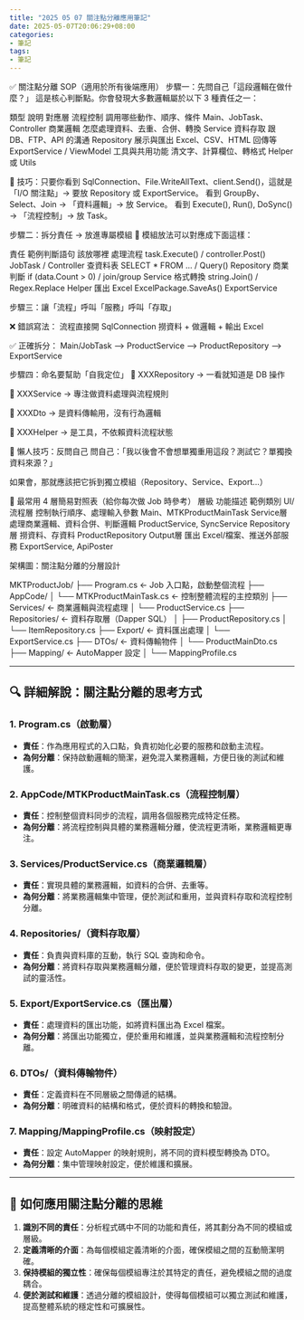 ```yaml
---
title: "2025 05 07 關注點分離應用筆記"
date: 2025-05-07T20:06:29+08:00
categories:
- 筆記
tags:
- 筆記
---
```


✅ 關注點分離 SOP（適用於所有後端應用）
步驟一：先問自己「這段邏輯在做什麼？」
這是核心判斷點。你會發現大多數邏輯屬於以下 3 種責任之一：

類型	說明	對應層
流程控制	調用哪些動作、順序、條件	Main、JobTask、Controller
商業邏輯	怎麼處理資料、去重、合併、轉換	Service
資料存取	跟 DB、FTP、API 的溝通	Repository
展示與匯出	Excel、CSV、HTML 回傳等	ExportService / ViewModel
工具與共用功能	清文字、計算欄位、轉格式	Helper 或 Utils

📌 技巧：只要你看到 SqlConnection、File.WriteAllText、client.Send()，這就是「I/O 關注點」→ 要放 Repository 或 ExportService。
看到 GroupBy、Select、Join → 「資料邏輯」→ 放 Service。
看到 Execute(), Run(), DoSync() → 「流程控制」→ 放 Task。

步驟二：拆分責任 → 放進專屬模組
📌 模組放法可以對應成下面這樣：

責任	範例判斷語句	該放哪裡
處理流程	task.Execute() / controller.Post()	JobTask / Controller
查資料表	SELECT * FROM ... / Query<T>()	Repository
商業判斷	if (data.Count > 0) / join/group	Service
格式轉換	string.Join() / Regex.Replace	Helper
匯出 Excel	ExcelPackage.SaveAs()	ExportService

步驟三：讓「流程」呼叫「服務」呼叫「存取」

❌ 錯誤寫法：
流程直接開 SqlConnection 撈資料 + 做邏輯 + 輸出 Excel

✅ 正確拆分：
Main/JobTask --> ProductService --> ProductRepository --> ExportService

步驟四：命名要幫助「自我定位」
📌 XXXRepository → 一看就知道是 DB 操作

📌 XXXService → 專注做資料處理與流程規則

📌 XXXDto → 是資料傳輸用，沒有行為邏輯

📌 XXXHelper → 是工具，不依賴資料流程狀態

🎯 懶人技巧：反問自己
問自己：「我以後會不會想單獨重用這段？測試它？單獨換資料來源？」

如果會，那就應該把它拆到獨立模組（Repository、Service、Export...）

📌 最常用 4 層簡易對照表（給你每次做 Job 時參考）
層級	功能描述	範例類別
UI/流程層	控制執行順序、處理輸入參數	Main、MTKProductMainTask
Service層	處理商業邏輯、資料合併、判斷邏輯	ProductService, SyncService
Repository層	撈資料、存資料	ProductRepository
Output層	匯出 Excel/檔案、推送外部服務	ExportService, ApiPoster

架構圖：關注點分離的分層設計

MKTProductJob/
├── Program.cs               ← Job 入口點，啟動整個流程
├── AppCode/
│   └── MTKProductMainTask.cs ← 控制整體流程的主控類別
├── Services/                ← 商業邏輯與流程處理
│   └── ProductService.cs
├── Repositories/            ← 資料存取層（Dapper SQL）
│   ├── ProductRepository.cs
│   └── ItemRepository.cs
├── Export/                  ← 資料匯出處理
│   └── ExportService.cs
├── DTOs/                    ← 資料傳輸物件
│   └── ProductMainDto.cs
├── Mapping/                 ← AutoMapper 設定
│   └── MappingProfile.cs

---

## 🔍 詳細解說：關注點分離的思考方式

### 1. **Program.cs（啟動層）**
- **責任**：作為應用程式的入口點，負責初始化必要的服務和啟動主流程。
- **為何分離**：保持啟動邏輯的簡潔，避免混入業務邏輯，方便日後的測試和維護。

### 2. **AppCode/MTKProductMainTask.cs（流程控制層）**
- **責任**：控制整個資料同步的流程，調用各個服務完成特定任務。
- **為何分離**：將流程控制與具體的業務邏輯分離，使流程更清晰，業務邏輯更專注。

### 3. **Services/ProductService.cs（商業邏輯層）**
- **責任**：實現具體的業務邏輯，如資料的合併、去重等。
- **為何分離**：將業務邏輯集中管理，便於測試和重用，並與資料存取和流程控制分離。

### 4. **Repositories/（資料存取層）**
- **責任**：負責與資料庫的互動，執行 SQL 查詢和命令。
- **為何分離**：將資料存取與業務邏輯分離，便於管理資料存取的變更，並提高測試的靈活性。

### 5. **Export/ExportService.cs（匯出層）**
- **責任**：處理資料的匯出功能，如將資料匯出為 Excel 檔案。
- **為何分離**：將匯出功能獨立，便於重用和維護，並與業務邏輯和流程控制分離。

### 6. **DTOs/（資料傳輸物件）**
- **責任**：定義資料在不同層級之間傳遞的結構。
- **為何分離**：明確資料的結構和格式，便於資料的轉換和驗證。

### 7. **Mapping/MappingProfile.cs（映射設定）**
- **責任**：設定 AutoMapper 的映射規則，將不同的資料模型轉換為 DTO。
- **為何分離**：集中管理映射設定，便於維護和擴展。

---

## 🧠 如何應用關注點分離的思維

1. **識別不同的責任**：分析程式碼中不同的功能和責任，將其劃分為不同的模組或層級。
2. **定義清晰的介面**：為每個模組定義清晰的介面，確保模組之間的互動簡潔明確。
3. **保持模組的獨立性**：確保每個模組專注於其特定的責任，避免模組之間的過度耦合。
4. **便於測試和維護**：透過分離的模組設計，使得每個模組可以獨立測試和維護，提高整體系統的穩定性和可擴展性。
